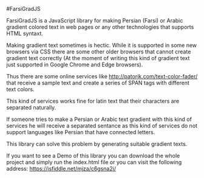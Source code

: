 #FarsiGradJS

FarsiGradJS is a JavaScript library for making Persian (Farsi) or Arabic gradient colored text in web pages or any other technologies that supports HTML syntaxt. 

Making gradient text sometimes is hectic. While it is supported in some new browsers via CSS there are some other older browsers that cannot create gradient text correctly (At the moment of writing this kind of gradient text just supported in Google Chrome and Edge browsers).

Thus there are some online services like http://patorjk.com/text-color-fader/ that receive a sample text and create a series of SPAN tags with different text colors.

This kind of services works fine for latin text that their characters are separated naturally. 

If someone tries to make a Persian or Arabic text gradient with this kind of services he will receive a separated sentance as this kind of services do not support languages like Persian that have connected letters. 

This library can solve this problem by generating suitable gradient texts.

If you want to see a Demo of this library you can download the whole project and simply run the index.html file or you can visit the following address: https://jsfiddle.net/mjza/c6gsna2j/
